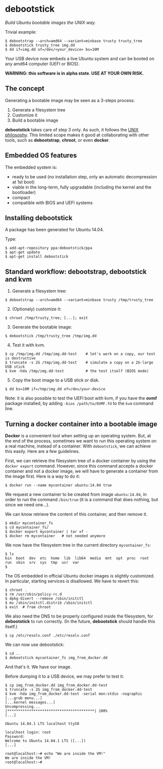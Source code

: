 debootstick
===========
_Build Ubuntu bootable images the UNIX way._

Trivial example:
```
$ debootstrap --arch=amd64 --variant=minbase trusty trusty_tree
$ debootstick trusty_tree img.dd
$ dd if=img.dd of=/dev/<your_device> bs=10M
```
Your USB device now embeds a live Ubuntu system and can be booted on any amd64 computer (UEFI or BIOS).

__WARNING: this software is in alpha state. USE AT YOUR OWN RISK.__

The concept
-----------
Generating a bootable image may be seen as a 3-steps process:

1. Generate a filesystem tree
2. Customize it
3. Build a bootable image

__debootstick__ takes care of step 3 only. As such, it follows the [UNIX philosophy](http://en.wikipedia.org/wiki/Unix_philosophy#Program_Design_in_the_UNIX_Environment). This limited scope makes it good at collaborating with other tools, such as __debootstrap__, __chroot__, or even __docker__.

Embedded OS features
--------------------
The embedded system is:

- ready to be used (no installation step, only an automatic decompression at 1st boot)
- viable in the long-term, fully upgradable (including the kernel and the bootloader)
- compact
- compatible with BIOS and UEFI systems

Installing debootstick
----------------------
A package has been generated for Ubuntu 14.04.

Type:
```
$ add-apt-repository ppa:debootstick/ppa
$ apt-get update
$ apt-get install debootstick
```

Standard workflow: debootstrap, debootstick and kvm
---------------------------------------------------

1. Generate a filesystem tree:
 ```
 $ debootstrap --arch=amd64 --variant=minbase trusty /tmp/trusty_tree
 ```
 
2. (Optionaly) customize it:
 ```
 $ chroot /tmp/trusty_tree; [...]; exit
 ```
 
3. Generate the bootable image:
 ```
 $ debootstick /tmp/trusty_tree /tmp/img.dd
 ```
 
4. Test it with kvm.
 ```
 $ cp /tmp/img.dd /tmp/img.dd-test    # let's work on a copy, our test is destructive
 $ truncate -s 2G /tmp/img.dd-test    # simulate a copy on a 2G-large USB stick
 $ kvm -hda /tmp/img.dd-test          # the test itself (BIOS mode)
 ```
 
5. Copy the boot image to a USB stick or disk.
 ```
 $ dd bs=10M if=/tmp/img.dd of=/dev/your-device
 ```

Note: it is also possible to test the UEFI boot with kvm, if you have the __ovmf__ package installed, by adding `-bios /path/to/OVMF.fd` to the `kvm` command line.


Turning a docker container into a bootable image
------------------------------------------------
__Docker__ is a convenient tool when setting up an operating system. But, at the end of the process, sometimes we want to run this operating system on a real machine, instead of a container. With `debootstick`, we can achieve this easily. Here are a few guidelines.

First, we can retrieve the filesystem tree of a docker container by using the `docker export` command. However, since this command accepts a docker container and not a docker image, we will have to generate a container from the image first. Here is a way to do it:
```
$ docker run --name mycontainer ubuntu:14.04 true
```
We request a new container to be created from image `ubuntu:14.04`, in order to run the command `/bin/true` (it is a command that does nothing, but since we need one...).

We can know retrieve the content of this container, and then remove it.
```
$ mkdir mycontainer_fs 
$ cd mycontainer_fs/
$ docker export mycontainer | tar xf -
$ docker rm mycontainer   # not needed anymore
```

We now have the filesystem tree in the current directory `mycontainer_fs`:
```
$ ls
bin  boot  dev  etc  home  lib  lib64  media  mnt  opt  proc  root  run  sbin  srv  sys  tmp  usr  var
$ 
```

The OS embedded in official Ubuntu docker images is slightly customized. In particular, starting services is disallowed. We have to revert this:
```
$ chroot .
$ rm /usr/sbin/policy-rc.d
$ dpkg-divert --remove /sbin/initctl
$ mv /sbin/initctl.distrib /sbin/initctl
$ exit	# from chroot
```

We also need the DNS to be properly configured inside the filesystem, for __debootstick__ to run correctly. (In the future, __debootstick__ should handle this itself.)
```
$ cp /etc/resolv.conf ./etc/resolv.conf
```

We can now use debootstick:
```
$ cd ..
$ debootstick mycontainer_fs img_from_docker.dd
```

And that's it. We have our image. 

Before dumping it to a USB device, we may prefer to test it:
```
$ cp img_from_docker.dd img_from_docker.dd-test
$ truncate -s 2G img_from_docker.dd-test
$ kvm -hda img_from_docker.dd-test -serial mon:stdio -nographic
[...grub menu...]
[...kernel messages...]
Uncompressing...
|****************************************| 100%
[...]

Ubuntu 14.04.1 LTS localhost ttyS0

localhost login: root
Password: 
Welcome to Ubuntu 14.04.1 LTS ([...])
[...]

root@localhost:~# echo "We are inside the VM!"
We are inside the VM!
root@localhost:~# 
```


